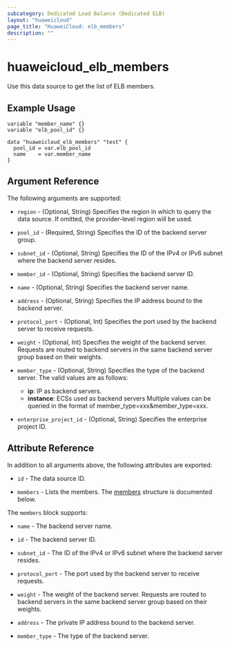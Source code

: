 ```yaml
---
subcategory: Dedicated Load Balance (Dedicated ELB)
layout: "huaweicloud"
page_title: "HuaweiCloud: elb_members"
description: ""
---
```


# huaweicloud_elb_members

Use this data source to get the list of ELB members.

## Example Usage

```hcl
variable "member_name" {}
variable "elb_pool_id" {}

data "huaweicloud_elb_members" "test" {
  pool_id = var.elb_pool_id
  name    = var.member_name
}
```

## Argument Reference

The following arguments are supported:

* `region` - (Optional, String) Specifies the region in which to query the data source. If omitted, the provider-level
  region will be used.

* `pool_id` - (Required, String) Specifies the ID of the backend server group.

* `subnet_id` - (Optional, String) Specifies the ID of the IPv4 or IPv6 subnet where the backend server resides.

* `member_id` - (Optional, String) Specifies the backend server ID.

* `name` - (Optional, String) Specifies the backend server name.

* `address` - (Optional, String) Specifies the IP address bound to the backend server.

* `protocol_port` - (Optional, Int) Specifies the port used by the backend server to receive requests.

* `weight` - (Optional, Int)  Specifies the weight of the backend server. Requests are routed to backend servers in the
  same backend server group based on their weights.

* `member_type` - (Optional, String) Specifies the type of the backend server. The valid values are as follows:
  + **ip**: IP as backend servers.
  + **instance**: ECSs used as backend servers Multiple values can be queried in the format of
     member_type=xxx&member_type=xxx.

* `enterprise_project_id` - (Optional, String) Specifies the enterprise project ID.

## Attribute Reference

In addition to all arguments above, the following attributes are exported:

* `id` - The data source ID.

* `members` - Lists the members.
  The [members](#Elb_members) structure is documented below.

<a name="Elb_members"></a>
The `members` block supports:

* `name` - The backend server name.

* `id` - The backend server ID.

* `subnet_id` - The ID of the IPv4 or IPv6 subnet where the backend server resides.

* `protocol_port` - The port used by the backend server to receive requests.

* `weight` - The weight of the backend server. Requests are routed to backend servers in the same backend server group
  based on their weights.

* `address` - The private IP address bound to the backend server.

* `member_type` - The type of the backend server.
